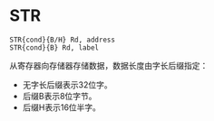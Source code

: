 # STR	

```
STR{cond}{B/H} Rd, address
STR{cond}{B} Rd, label
```

从寄存器向存储器存储数据，数据长度由字长后缀指定：
- 无字长后缀表示32位字。
- 后缀B表示8位字节。
- 后缀H表示16位半字。